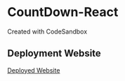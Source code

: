 # CountDown-React
Created with CodeSandbox

## Deployment Website


[Deployed Website
](https://erdoganabaci.github.io/CountDown-React/
)
